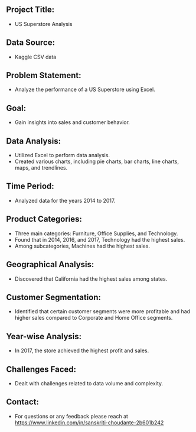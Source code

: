 

##  **Project Title**:
- US Superstore Analysis

## **Data Source**:
   - Kaggle CSV data

## **Problem Statement**:
   - Analyze the performance of a US Superstore using Excel.

## **Goal**:
   - Gain insights into sales and customer behavior.

## **Data Analysis**:
  - Utilized Excel to perform data analysis.
  - Created various charts, including pie charts, bar charts, line charts, maps, and trendlines.

## **Time Period**:
  - Analyzed data for the years 2014 to 2017.

## **Product Categories**:
  - Three main categories: Furniture, Office Supplies, and Technology.
  - Found that in 2014, 2016, and 2017, Technology had the highest sales.
  - Among subcategories, Machines had the highest sales.

## **Geographical Analysis**:
  - Discovered that California had the highest sales among states.

## **Customer Segmentation**:
  - Identified that certain customer segments were more profitable and had higher sales compared to Corporate and Home Office segments.

## **Year-wise Analysis**:
  - In 2017, the store achieved the highest profit and sales.

## **Challenges Faced**:
  - Dealt with challenges related to data volume and complexity.
    
## Contact:
  - For questions or any feedback please reach at https://www.linkedin.com/in/sanskriti-choudante-2b601b242

